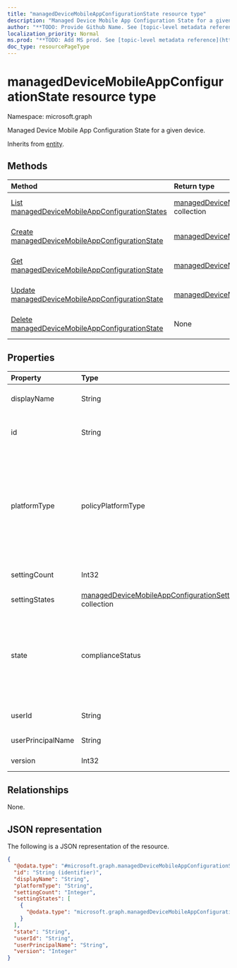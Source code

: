 ```yaml
---
title: "managedDeviceMobileAppConfigurationState resource type"
description: "Managed Device Mobile App Configuration State for a given device."
author: "**TODO: Provide Github Name. See [topic-level metadata reference](https://msgo.azurewebsites.net/add/document/guidelines/metadata.html#topic-level-metadata)**"
localization_priority: Normal
ms.prod: "**TODO: Add MS prod. See [topic-level metadata reference](https://msgo.azurewebsites.net/add/document/guidelines/metadata.html#topic-level-metadata)**"
doc_type: resourcePageType
---
```


# managedDeviceMobileAppConfigurationState resource type

Namespace: microsoft.graph



Managed Device Mobile App Configuration State for a given device.


Inherits from [entity](../resources/entity.md).

## Methods
|Method|Return type|Description|
|:---|:---|:---|
|[List managedDeviceMobileAppConfigurationStates](../api/manageddevicemobileappconfigurationstate-list.md)|[managedDeviceMobileAppConfigurationState](../resources/manageddevicemobileappconfigurationstate.md) collection|Get a list of the [managedDeviceMobileAppConfigurationState](../resources/manageddevicemobileappconfigurationstate.md) objects and their properties.|
|[Create managedDeviceMobileAppConfigurationState](../api/manageddevicemobileappconfigurationstate-create.md)|[managedDeviceMobileAppConfigurationState](../resources/manageddevicemobileappconfigurationstate.md)|Create a new [managedDeviceMobileAppConfigurationState](../resources/manageddevicemobileappconfigurationstate.md) object.|
|[Get managedDeviceMobileAppConfigurationState](../api/manageddevicemobileappconfigurationstate-get.md)|[managedDeviceMobileAppConfigurationState](../resources/manageddevicemobileappconfigurationstate.md)|Read the properties and relationships of a [managedDeviceMobileAppConfigurationState](../resources/manageddevicemobileappconfigurationstate.md) object.|
|[Update managedDeviceMobileAppConfigurationState](../api/manageddevicemobileappconfigurationstate-update.md)|[managedDeviceMobileAppConfigurationState](../resources/manageddevicemobileappconfigurationstate.md)|Update the properties of a [managedDeviceMobileAppConfigurationState](../resources/manageddevicemobileappconfigurationstate.md) object.|
|[Delete managedDeviceMobileAppConfigurationState](../api/manageddevicemobileappconfigurationstate-delete.md)|None|Deletes a [managedDeviceMobileAppConfigurationState](../resources/manageddevicemobileappconfigurationstate.md) object.|

## Properties
|Property|Type|Description|
|:---|:---|:---|
|displayName|String|The name of the policy for this policyBase|
|id|String|**TODO: Add Description** Inherited from [entity](../resources/entity.md)|
|platformType|policyPlatformType|Platform type that the policy applies to. Possible values are: `android`, `androidForWork`, `iOS`, `macOS`, `windowsPhone81`, `windows81AndLater`, `windows10AndLater`, `androidWorkProfile`, `windows10XProfile`, `all`.|
|settingCount|Int32|Count of how many setting a policy holds|
|settingStates|[managedDeviceMobileAppConfigurationSettingState](../resources/manageddevicemobileappconfigurationsettingstate.md) collection|**TODO: Add Description**|
|state|complianceStatus|The compliance state of the policy. Possible values are: `unknown`, `notApplicable`, `compliant`, `remediated`, `nonCompliant`, `error`, `conflict`, `notAssigned`.|
|userId|String|User unique identifier, must be Guid|
|userPrincipalName|String|User Principal Name|
|version|Int32|The version of the policy|

## Relationships
None.

## JSON representation
The following is a JSON representation of the resource.
<!-- {
  "blockType": "resource",
  "keyProperty": "id",
  "@odata.type": "microsoft.graph.managedDeviceMobileAppConfigurationState",
  "baseType": "microsoft.graph.entity",
  "openType": false
}
-->
``` json
{
  "@odata.type": "#microsoft.graph.managedDeviceMobileAppConfigurationState",
  "id": "String (identifier)",
  "displayName": "String",
  "platformType": "String",
  "settingCount": "Integer",
  "settingStates": [
    {
      "@odata.type": "microsoft.graph.managedDeviceMobileAppConfigurationSettingState"
    }
  ],
  "state": "String",
  "userId": "String",
  "userPrincipalName": "String",
  "version": "Integer"
}
```

